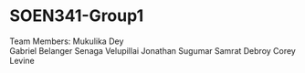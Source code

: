 # SOEN341-Group1
Team Members: 
Mukulika Dey   
Gabriel Belanger
Senaga Velupillai
Jonathan Sugumar
Samrat Debroy
Corey Levine
